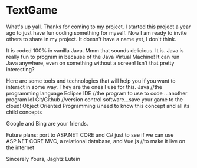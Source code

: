 # TextGame
What's up yall. Thanks for coming to my project. I started this project a year ago to just have fun coding something for myself.
Now I am ready to invite others to share in my project. It doesn't have a name yet, I don't think.

It is coded 100% in vanilla Java. Mmm that sounds delicious. It is. Java is really fun to program in because of the Java Virtual Machine!
It can run Java anywhere, even on something without a screen! Isn't that pretty interesting?

Here are some tools and technologies that will help you if you want to interact in some way. They are the ones I use for this.
Java //the programming language
Eclipse IDE //the program to use to code ...another program lol
Git/Github  //version control software...save your game to the cloud!
Object Oriented Programming //need to know this concept and all its child concepts

Google and Bing are your friends.

Future plans:
port to ASP.NET CORE and C# just to see if we can
use ASP.NET CORE MVC, a relational database, and Vue.js //to make it live on the internet 

Sincerely Yours,
Jaghtz Lutein
